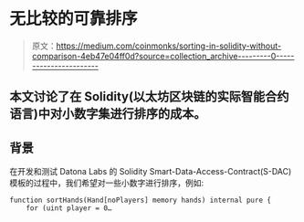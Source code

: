 # 无比较的可靠排序

> 原文：<https://medium.com/coinmonks/sorting-in-solidity-without-comparison-4eb47e04ff0d?source=collection_archive---------0----------------------->

## 本文讨论了在 Solidity(以太坊区块链的实际智能合约语言)中对小数字集进行排序的成本。

## 背景

在开发和测试 Datona Labs 的 Solidity Smart-Data-Access-Contract(S-DAC)模板的过程中，我们希望对一些小数字进行排序，例如:

```
function sortHands(Hand[noPlayers] memory hands) internal pure {
    for (uint player = 0…
```